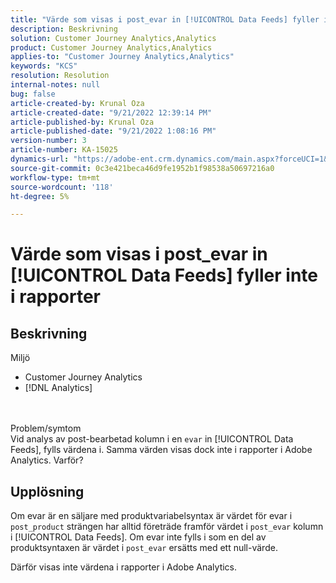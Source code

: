 ```yaml
---
title: "Värde som visas i post_evar in [!UICONTROL Data Feeds] fyller inte i rapporter"
description: Beskrivning
solution: Customer Journey Analytics,Analytics
product: Customer Journey Analytics,Analytics
applies-to: "Customer Journey Analytics,Analytics"
keywords: "KCS"
resolution: Resolution
internal-notes: null
bug: false
article-created-by: Krunal Oza
article-created-date: "9/21/2022 12:39:14 PM"
article-published-by: Krunal Oza
article-published-date: "9/21/2022 1:08:16 PM"
version-number: 3
article-number: KA-15025
dynamics-url: "https://adobe-ent.crm.dynamics.com/main.aspx?forceUCI=1&pagetype=entityrecord&etn=knowledgearticle&id=68fc6364-aa39-ed11-9db0-0022480867bd"
source-git-commit: 0c3e421beca46d9fe1952b1f98538a50697216a0
workflow-type: tm+mt
source-wordcount: '118'
ht-degree: 5%

---
```


# Värde som visas i post_evar in [!UICONTROL Data Feeds] fyller inte i rapporter

## Beskrivning

Miljö<br>
- Customer Journey Analytics
- [!DNL Analytics]

<br> <br>Problem/symtom<br>
Vid analys av post-bearbetad kolumn i en `evar` in [!UICONTROL Data Feeds], fylls värdena i. Samma värden visas dock inte i rapporter i Adobe Analytics. Varför?




## Upplösning


Om evar är en säljare med produktvariabelsyntax är värdet för evar i `post_product` strängen har alltid företräde framför värdet i `post_evar` kolumn i [!UICONTROL Data Feeds]. Om evar inte fylls i som en del av produktsyntaxen är värdet i `post_evar` ersätts med ett null-värde.

Därför visas inte värdena i rapporter i Adobe Analytics.
